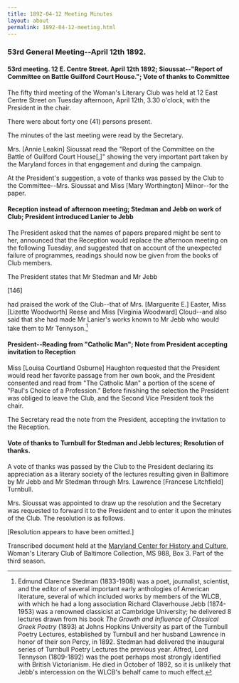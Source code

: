 ```yaml
---
title: 1892-04-12 Meeting Minutes
layout: about
permalink: 1892-04-12-meeting.html
---
```

### 53rd General Meeting--April 12th 1892.

#### 53rd meeting. 12 E. Centre Street. April 12th 1892; Sioussat--"Report of Committee on Battle Guilford Court House."; Vote of thanks to Committee

The fifty third meeting of the Woman's Literary Club was held at 12 East Centre Street on Tuesday afternoon, April 12th, 3.30 o'clock, with the President in the chair.

There were about forty one (41) persons present.

The minutes of the last meeting were read by the Secretary.

Mrs. [Annie Leakin] Sioussat read the "Report of the Committee on the Battle of Guilford Court House[,]" showing the very important part taken by the Maryland forces in that engagement and during the campaign.

At the President's suggestion, a vote of thanks was passed by the Club to the Committee--Mrs. Sioussat and Miss [Mary Worthington] Milnor--for the paper.

#### Reception instead of afternoon meeting; Stedman and Jebb on work of Club; President introduced Lanier to Jebb

The President asked that the names of papers prepared might be sent to her, announced that the Reception would replace the afternoon meeting on the following Tuesday, and suggested that on account of the unexpected failure of programmes, readings should now be given from the books of Club members.

The President states that Mr Stedman and Mr Jebb

[146]

had praised the work of the Club--that of Mrs. [Marguerite E.] Easter, Miss [Lizette Woodworth] Reese and Miss [Virginia Woodward] Cloud--and also said that she had made Mr Lanier's works known to Mr Jebb who would take them to Mr Tennyson.[^Jebb]
[^Jebb]: Edmund Clarence Stedman (1833-1908) was a poet, journalist, scientist, and the editor of several important early anthologies of American literature, several of which included works by members of the WLCB, with which he had a long association Richard Claverhouse Jebb (1874-1953) was a renowned classicist at Cambridge University; he delivered 8 lectures drawn from his book _The Growth and Influence of Classical Greek Poetry_ (1893) at Johns Hopkins University as part of the Turnbull Poetry Lectures, established by Turnbull and her husband Lawrence in honor of their son Percy, in 1892. Stedman had delivered the inaugural series of Turnbull Poetry Lectures the previous year. Alfred, Lord Tennyson (1809-1892) was the poet perhaps most strongly identified with British Victorianism. He died in October of 1892, so it is unlikely that Jebb's intercession on the WLCB's behalf came to much effect.
 
#### President--Reading from "Catholic Man"; Note from President accepting invitation to Reception

Miss [Louisa Courtland Osburne] Haughton requested that the President would read her favorite passage from her own book, and the President consented and read from "The Catholic Man" a portion of the scene of "Paul's Choice of a Profession.” Before finishing the selection the President was obliged to leave the Club, and the Second Vice President took the chair.

The Secretary read the note from the President, accepting the invitation to the Reception.

#### Vote of thanks to Turnbull for Stedman and Jebb lectures; Resolution of thanks.

A vote of thanks was passed by the Club to the President declaring its appreciation as a literary society of the lectures resulting given in Baltimore by Mr Jebb and Mr Stedman through Mrs. Lawrence [Francese Litchfield] Turnbull.

Mrs. Sioussat was appointed to draw up the resolution and the Secretary was requested to forward it to the President and to enter it upon the minutes of the Club. The resolution is as follows.

[Resolution appears to have been omitted.]

Transcribed document held at the [Maryland Center for History and Culture](http://mdhs.org/), Woman's Literary Club of Baltimore Collection, MS 988, Box 3. Part of the third season.